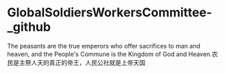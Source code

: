 # GlobalSoldiersWorkersCommittee-_github
The peasants are the true emperors who offer sacrifices to man and heaven, and the People's Commune is the Kingdom of God and Heaven.农民是主祭人天的真正的帝王，人民公社就是上帝天国
